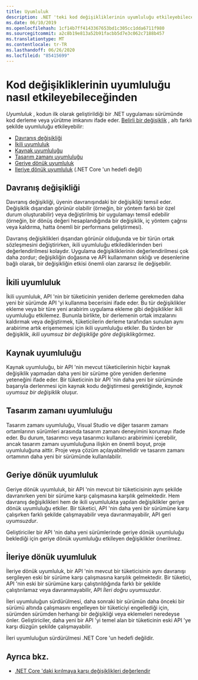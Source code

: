 ```yaml
---
title: Uyumluluk
description: .NET 'teki kod değişikliklerinin uyumluluğu etkileyebilecek yollar hakkında bilgi edinin.
ms.date: 06/10/2019
ms.openlocfilehash: 1cf14b7ff4143367653bd1c305cc1dda6711f980
ms.sourcegitcommit: a2c8b19e813a52b91facbb5d7e3c062c7188b457
ms.translationtype: MT
ms.contentlocale: tr-TR
ms.lasthandoff: 06/26/2020
ms.locfileid: "85415699"
---
```

# <a name="how-code-changes-can-affect-compatibility"></a>Kod değişikliklerinin uyumluluğu nasıl etkileyebileceğinden

*Uyumluluk* , kodun ilk olarak geliştirildiği bir .NET uygulaması sürümünde kod derleme veya yürütme imkanını ifade eder. [Belirli bir değişiklik](index.md) , altı farklı şekilde uyumluluğu etkileyebilir:

- [Davranış değişikliği](#behavioral-change)
- [İkili uyumluluk](#binary-compatibility)
- [Kaynak uyumluluğu](#source-compatibility)
- [Tasarım zamanı uyumluluğu](#design-time-compatibility)
- [Geriye dönük uyumluluk](#backwards-compatibility)
- [Ileriye dönük uyumluluk](#forward-compatibility) (.NET Core 'un hedefi değil)

## <a name="behavioral-change"></a>Davranış değişikliği

Davranış değişikliği, üyenin davranışındaki bir değişikliği temsil eder. Değişiklik dışarıdan görünür olabilir (örneğin, bir yöntem farklı bir özel durum oluşturabilir) veya değiştirilmiş bir uygulamayı temsil edebilir (örneğin, bir dönüş değeri hesaplandığında bir değişiklik, iç yöntem çağrısı veya kaldırma, hatta önemli bir performans geliştirmesi).

Davranış değişiklikleri dışarıdan görünür olduğunda ve bir türün ortak sözleşmesini değiştirirken, ikili uyumluluğu etkilediklerinden beri değerlendirilmesi kolaydır. Uygulama değişikliklerinin değerlendirilmesi çok daha zordur; değişikliğin doğasına ve API kullanmanın sıklığı ve desenlerine bağlı olarak, bir değişikliğin etkisi önemli olan zararsız ile değişebilir.

## <a name="binary-compatibility"></a>İkili uyumluluk

İkili uyumluluk, API 'nin bir tüketicinin yeniden derleme gerekmeden daha yeni bir sürümde API 'yi kullanma becerisini ifade eder. Bu tür değişiklikler ekleme veya bir türe yeni arabirim uygulama ekleme gibi değişiklikler ikili uyumluluğu etkilemez. Bununla birlikte, bir derlemenin ortak imzalarını kaldırmak veya değiştirmek, tüketicilerin derleme tarafından sunulan aynı arabirime artık erişememesi için ikili uyumluluğu etkiler. Bu türden bir değişiklik, *ikili uyumsuz bir değişikliğe göre değişiklik*görmez.

## <a name="source-compatibility"></a>Kaynak uyumluluğu

Kaynak uyumluluğu, bir API 'nin mevcut tüketicilerinin hiçbir kaynak değişiklik yapmadan daha yeni bir sürüme göre yeniden derlenme yeteneğini ifade eder. Bir tüketicinin bir API 'nin daha yeni bir sürümünde başarıyla derlenmesi için kaynak kodu değiştirmesi gerektiğinde, *kaynak uyumsuz bir değişiklik* oluşur.

## <a name="design-time-compatibility"></a>Tasarım zamanı uyumluluğu

Tasarım zamanı uyumluluğu, Visual Studio ve diğer tasarım zamanı ortamlarının sürümleri arasında tasarım zamanı deneyimini korumayı ifade eder. Bu durum, tasarımcı veya tasarımcı kullanıcı arabirimini içerebilir, ancak tasarım zamanı uyumluluğuna ilişkin en önemli boyut, proje uyumluluğuna aittir. Proje veya çözüm açılayabilmelidir ve tasarım zamanı ortamının daha yeni bir sürümünde kullanılabilir.

## <a name="backwards-compatibility"></a>Geriye dönük uyumluluk

Geriye dönük uyumluluk, bir API 'nin mevcut bir tüketicisinin aynı şekilde davranırken yeni bir sürüme karşı çalışmasına karşılık gelmektedir. Hem davranış değişiklikleri hem de ikili uyumlulukta yapılan değişiklikler geriye dönük uyumluluğu etkiler. Bir tüketici, API 'nin daha yeni bir sürümüne karşı çalışırken farklı şekilde çalışmayabilir veya davranmayabilir, API geri *uyumsuzdur*.

Geliştiriciler bir API 'nin daha yeni sürümlerinde geriye dönük uyumluluğu beklediği için geriye dönük uyumluluğu etkileyen değişiklikler önerilmez.

## <a name="forward-compatibility"></a>İleriye dönük uyumluluk

İleriye dönük uyumluluk, bir API 'nin mevcut bir tüketicisinin aynı davranışı sergileyen eski bir sürüme karşı çalışmasına karşılık gelmektedir. Bir tüketici, API 'nin eski bir sürümüne karşı çalıştırıldığında farklı bir şekilde çalıştırılamaz veya davranmayabilir, API *İleri doğru uyumsuzdur*.

İleri uyumluluğun sürdürülmesi, daha sonraki bir sürümün daha önceki bir sürümü altında çalışmasını engelleyen bir tüketiciyi engellediği için, sürümden sürümden herhangi bir değişikliği veya eklemeleri neredeyse önler. Geliştiriciler, daha yeni bir API 'yi temel alan bir tüketicinin eski API 'ye karşı düzgün şekilde çalışmayabilir.

İleri uyumluluğun sürdürülmesi .NET Core 'un hedefi değildir.

## <a name="see-also"></a>Ayrıca bkz.

- [.NET Core 'daki kırılmaya karşı değişiklikleri değerlendir](index.md)
